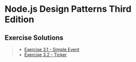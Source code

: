 
# Node.js Design Patterns Third Edition 

## Exercise Solutions
> - [Exercise 3.1 - Simple Event](https://github.com/alvaro-escalante/nodejs-design-patterns/tree/master/exercise_3.1)
> - [Exercise 3.2 - Ticker](https://github.com/alvaro-escalante/nodejs-design-patterns/tree/master/exercise_3.2)
